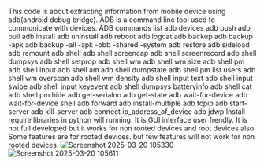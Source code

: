 This code is about extracting information from mobile device using adb(android debug bridge).
ADB is a command line tool used to communicate with devices.
ADB commands list
adb devices
adb push
adb pull
adb install
adb uninstall
adb reboot
adb logcat
adb backup
adb backup -apk
adb backup -all -apk -obb -shared -system
adb restore
adb sideload
adb remount
adb shell
adb shell screencap
adb shell screenrecord
adb shell dumpsys
adb shell setprop
adb shell wm
adb shell wm size
adb shell pm
adb shell input
adb shell am
adb shell dumpstate
adb shell pm list users
adb shell wm overscan
adb shell wm density
adb shell input text
adb shell input swipe
adb shell input keyevent
adb shell dumpsys batteryinfo
adb shell cat
adb shell pm hide
adb get-serialno
adb get-state
adb wait-for-device
adb wait-for-device shell
adb forward
adb install-multiple
adb tcpip
adb start-server
adb kill-server
adb connect ip_address_of_device
adb jdwp
Install require libraries in python will running.
It is GUI interface user frendly.
It is not full developed but it works for non rooted devices and root devices also.
Some features are for rooted devices. but few features will not work for non rooted devices.
![Screenshot 2025-03-20 105330](https://github.com/user-attachments/assets/68fddf3a-12bf-41c7-ae2f-5935d719a5ac)
![Screenshot 2025-03-20 105611](https://github.com/user-attachments/assets/67beb598-3fbf-4b61-9f78-0a1f0d58c85f)

